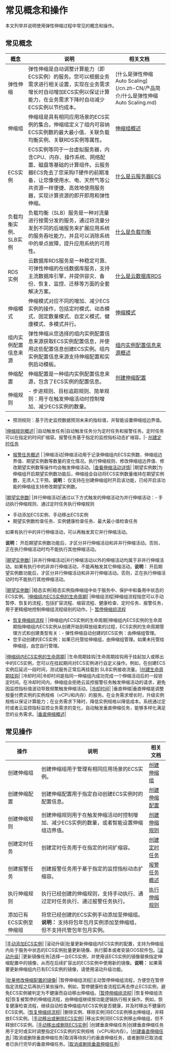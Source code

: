 # 常见概念和操作

本文列举并说明使用弹性伸缩过程中常见的概念和操作。

## 常见概念

|概念|说明|相关文档|
|--|--|----|
|弹性伸缩|弹性伸缩是自动调整计算能力（即ECS实例）的服务。您可以根据业务需求进行相关设置，实现在业务需求增长时自动增加ECS实例以保证计算能力，在业务需求下降时自动减少ECS实例以节约成本。|[什么是弹性伸缩Auto Scaling](/cn.zh-CN/产品简介/什么是弹性伸缩Auto Scaling.md)|
|伸缩组|伸缩组是具有相同应用场景的ECS实例的集合。伸缩组定义了组内可容纳ECS实例数的最大最小值、关联负载均衡实例、关联RDS实例等属性。|[伸缩组概述](/cn.zh-CN/伸缩组/伸缩组/伸缩组概述.md)|
|ECS实例|ECS实例等同于一台虚拟服务器，内含CPU、内存、操作系统、网络配置、磁盘等基础的计算组件。云服务器ECS免去了您采购IT硬件的前期准备，让您像使用水、电、天然气等公共资源一样便捷、高效地使用服务器，实现计算资源的即开即用和弹性伸缩。|[什么是云服务器ECS](/cn.zh-CN/产品简介/什么是云服务器ECS.md)|
|负载均衡实例、SLB实例|负载均衡（SLB）服务是一种对流量进行按需分发的服务，通过将流量分发到不同的后端服务来扩展应用系统的服务吞吐能力，并且可以消除系统中的单点故障，提升应用系统的可用性。|[什么是负载均衡](/cn.zh-CN/传统型负载均衡CLB/CLB产品简介/什么是负载均衡.md)|
|RDS实例|云数据库RDS服务是一种稳定可靠、可弹性伸缩的在线数据库服务，支持主流数据库引擎，并提供容灾、备份、恢复、监控、迁移等方面的全套解决方案。|[什么是云数据库RDS](/cn.zh-CN/产品简介/什么是云数据库RDS.md)|
|伸缩模式|伸缩模式对应不同的增加、减少ECS实例的操作，包括定时模式、动态模式、固定数量模式、自定义模式、健康模式、多模式并行。|[伸缩模式](/cn.zh-CN/产品简介/伸缩模式.md)|
|组内实例配置信息来源|弹性伸缩从您选择的组内实例配置信息来源获取ECS实例配置信息，并使用这些配置信息创建ECS实例。组内实例配置信息来源支持伸缩配置和实例启动模板。|[组内实例配置信息来源概述](/cn.zh-CN/伸缩组/组内实例配置信息来源/组内实例配置信息来源概述.md)|
|伸缩配置|伸缩配置是一种组内实例配置信息来源，包含了ECS实例的配置信息。|[创建伸缩配置](/cn.zh-CN/伸缩组/组内实例配置信息来源/创建伸缩配置.md)|
|伸缩规则|-   步进规则、目标追踪规则、简单规则：用于在触发伸缩活动时控制增加、减少ECS实例的数量。
-   预测规则：基于历史监控数据预测未来的指标值，并智能设置伸缩组边界值。

|[伸缩规则概述](/cn.zh-CN/伸缩组/伸缩规则/伸缩规则概述.md)|
|自动触发任务|自动触发任务分为定时任务和报警任务。定时任务可以在指定的时间扩缩容。报警任务基于指定的监控指标动态扩缩容。|-   [创建定时任务](/cn.zh-CN/自动伸缩/定时任务/创建定时任务.md)
-   [报警任务概述](/cn.zh-CN/自动伸缩/报警任务/报警任务概述.md) |
|伸缩活动|伸缩活动用于记录伸缩组内ECS实例数、伸缩组边界值、期望实例数等数量的变化情况。执行伸缩规则、修改伸缩组边界值、修改期望实例数等操作均会触发伸缩活动。|[查看伸缩活动详情](/cn.zh-CN/监控/伸缩活动/查看伸缩活动详情.md)|
|期望实例数|为伸缩组开启期望实例数功能后，伸缩组会自动将ECS实例数量维持在期望实例数，无须人工干预。**说明：** 仅支持在创建伸缩组时开启该功能，已经开启该功能的伸缩组支持修改期望实例数。

|[期望实例数](/cn.zh-CN/伸缩组/伸缩组/期望实例数.md)|
|并行伸缩活动|通过以下方式触发的伸缩活动为并行伸缩活动：-   手动执行伸缩规则、通过定时任务执行伸缩规则
-   手动添加ECS实例、手动移出ECS实例
-   期望实例数检查任务、实例健康检查任务、最大最小值检查任务

如果有执行中的并行伸缩活动，可以再触发其它并行伸缩活动。

**说明：** 开启期望实例数功能后，才区分并行伸缩活动和非并行伸缩活动。否则，正在执行伸缩活动时均不能执行其他伸缩活动。

|[期望实例数](/cn.zh-CN/伸缩组/伸缩组/期望实例数.md)|
|非并行伸缩活动|并行伸缩活动以外的伸缩活动均属于非并行伸缩活动。如果有执行中的非并行伸缩活动，不能再触发其它伸缩活动。**说明：** 开启期望实例数功能后，才区分并行伸缩活动和非并行伸缩活动。否则，正在执行伸缩活动时均不能执行其他伸缩活动。

|[期望实例数](/cn.zh-CN/伸缩组/伸缩组/期望实例数.md)|
|稳态实例|稳态实例指伸缩组中处于服务中、保护中和备用中状态的ECS实例。|[伸缩组内ECS实例的生命周期](/cn.zh-CN/实例管理/ECS实例/伸缩组内ECS实例的生命周期.md)|
|伸缩组流程|伸缩组流程指您可以手动暂停、恢复的流程，包括扩容流程、缩容流程、健康检查、定时任务、报警任务，用于更精细地控制伸缩组流程级别的动作。|-   [暂停伸缩组流程](/cn.zh-CN/伸缩组/伸缩组/暂停伸缩组流程.md)
-   [恢复伸缩组流程](/cn.zh-CN/伸缩组/伸缩组/恢复伸缩组流程.md) |
|伸缩组内ECS实例的生命周期|伸缩组内ECS实例的生命周期指伸缩组内ECS实例从创建开始到释放结束的过程，ECS实例的生命周期管理方式和创建类型有关：-   弹性伸缩自动创建的ECS实例：由伸缩组管理。
-   您手动创建的ECS实例：如果已托管给伸缩组，由伸缩组管理。如果未托管给伸缩组，由您自行管理。

|[伸缩组内ECS实例的生命周期](/cn.zh-CN/实例管理/ECS实例/伸缩组内ECS实例的生命周期.md)|
|生命周期挂钩|生命周期挂钩用于挂起加入或移出中的ECS实例，您可以在挂起期间对ECS实例进行自定义操作。例如，在创建ECS实例后延迟一段时间，测试服务正常后再挂载到 SLB实例接收流量。|[创建生命周期挂钩](/cn.zh-CN/伸缩组/生命周期挂钩/创建生命周期挂钩.md)|
|冷却时间|冷却时间是指同一伸缩组内成功完成一个伸缩活动后的一段锁定时间。在冷却时间内，伸缩组会拒绝云监控报警任务触发伸缩活动的请求，避免因监控指标值波动导致频繁触发伸缩活动。|[冷却时间](/cn.zh-CN/伸缩组/伸缩组/冷却时间.md)|
|垂直伸缩|垂直伸缩是调整按量付费实例的实例规格（vCPU和内存）的服务。在业务需求增长时，升级实例规格以保证计算能力；在业务需求下降时，降低实例规格以降低成本。系统通过定时或者云监控指标监控业务需求的变化，自动触发垂直伸缩任务，能够多样化满足您的业务需求。|[垂直伸缩概述](/cn.zh-CN/垂直伸缩/垂直伸缩概述.md)|

## 常见操作

|操作|说明|相关文档|
|--|--|----|
|创建伸缩组|创建伸缩组用于管理有相同应用场景的ECS实例。|[创建伸缩组](/cn.zh-CN/伸缩组/伸缩组/创建伸缩组.md)|
|创建伸缩配置|创建伸缩配置用于指定自动创建ECS实例时的配置信息。|[创建伸缩配置](/cn.zh-CN/伸缩组/组内实例配置信息来源/创建伸缩配置.md)|
|创建伸缩规则|创建伸缩规则用于在触发伸缩活动时控制增加、减少ECS实例的数量，或者智能设置伸缩组边界值。|[创建伸缩规则](/cn.zh-CN/伸缩组/伸缩规则/创建伸缩规则.md)|
|创建定时任务|创建定时任务用于在指定的时间扩缩容。|[创建定时任务](/cn.zh-CN/自动伸缩/定时任务/创建定时任务.md)|
|创建报警任务|创建报警任务用于基于指定的监控指标动态扩缩容。|[报警任务概述](/cn.zh-CN/自动伸缩/报警任务/报警任务概述.md)|
|执行伸缩规则|执行已经创建的伸缩规则，支持手动执行、通过定时任务执行、通过报警任务执行。|[执行伸缩规则](/cn.zh-CN/伸缩组/伸缩规则/执行伸缩规则.md)|
|添加已有ECS实例至伸缩组|将您已经创建的ECS实例手动添加至伸缩组。**说明：** 支持将包年包月实例添加至伸缩组，但不支持托管包年包月实例。

|[手动添加ECS实例](/cn.zh-CN/实例管理/ECS实例/手动添加ECS实例.md)|
|滚动升级|批量更新伸缩组内ECS实例的配置，支持为伸缩组内处于服务中状态的ECS实例批量更新镜像、执行脚本或者安装OOS软件包。|[滚动升级](/cn.zh-CN/伸缩组/滚动升级.md)|
|更新镜像任务|选择一台ECS实例，并使用该ECS实例的镜像替换指定伸缩配置中的镜像，从而在后续扩容出的ECS实例中使用新的镜像。**说明：** 如果需要更新伸缩组内已有ECS实例的镜像，请使用滚动升级功能。

|[批量修改伸缩配置的镜像](/cn.zh-CN/伸缩组/组内实例配置信息来源/批量修改伸缩配置的镜像.md)|
|暂停伸缩组流程|主动暂停伸缩组流程，方便您在暂停指定流程之后再执行某些操作。例如，暂停健康检查流程后再去停止ECS实例，避免ECS实例被判定为不健康而自动移出伸缩组。|[暂停伸缩组流程](/cn.zh-CN/伸缩组/伸缩组/暂停伸缩组流程.md)|
|恢复伸缩组流程|恢复被暂停的伸缩组流程，由伸缩组继续按功能逻辑执行相关操作。例如，恢复健康检查流程，继续自动检查伸缩组内ECS实例是否健康，并及时移出不健康的ECS实例。|[恢复伸缩组流程](/cn.zh-CN/伸缩组/伸缩组/恢复伸缩组流程.md)|
|删除实例、移除实例|将ECS实例移出伸缩组，并释放ECS实例。|[手动移出或删除ECS实例](/cn.zh-CN/实例管理/ECS实例/手动移出或删除ECS实例.md)|
|移出实例|将ECS实例移出伸缩组，但不释放ECS实例。|[手动移出或删除ECS实例](/cn.zh-CN/实例管理/ECS实例/手动移出或删除ECS实例.md)|
|创建垂直伸缩任务|创建垂直伸缩任务用于定时或实时调整指定ECS实例的实例规格（vCPU和内存）。|[创建垂直伸缩任务](/cn.zh-CN/垂直伸缩/创建垂直伸缩任务.md)|
|取消或删除垂直伸缩任务|取消等待执行的垂直伸缩任务，或者删除已取消或者已执行完毕的垂直伸缩任务。|[取消或删除垂直伸缩任务](/cn.zh-CN/垂直伸缩/取消或删除垂直伸缩任务.md)|

